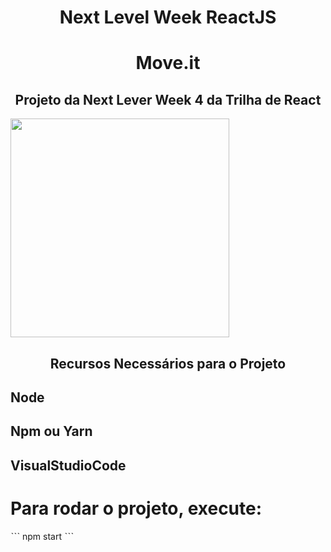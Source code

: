 <h1 align="center">Next Level Week ReactJS</h1>
<h1 align="center">Move.it</h1>
<h2 align="center">Projeto da Next Lever Week 4 da Trilha de React</h2>
<img align="center" src="" width="350">

<h2 align="center">Recursos Necessários para o Projeto</h2>

## Node
## Npm ou Yarn
## VisualStudioCode

# Para rodar o projeto, execute: 
ˋˋˋ
npm start
 ˋˋˋ
